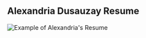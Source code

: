 
## Alexandria Dusauzay Resume
![Example of Alexandria's Resume](https://4e69de73685b47949f805fd30b502e4c.vfs.cloud9.us-east-2.amazonaws.com/_static/LearnCS8-Resume/img/websitepicture.png)
